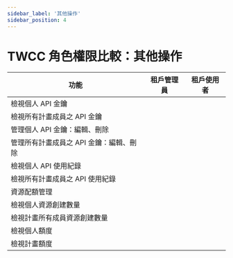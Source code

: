 ```yaml
---
sidebar_label: '其他操作'
sidebar_position: 4
---
```



# TWCC 角色權限比較：其他操作


| 功能 | 租戶管理員 | 租戶使用者 |
| -------- | -------- | -------- |
|檢視個人 API 金鑰|<i class="fa fa-check" aria-hidden="true"></i>|<i class="fa fa-check" aria-hidden="true"></i>|
|檢視所有計畫成員之 API 金鑰|<i class="fa fa-times" aria-hidden="true"></i>|<i class="fa fa-times" aria-hidden="true"></i>|
|管理個人 API 金鑰：編輯、刪除|<i class="fa fa-check" aria-hidden="true"></i>|<i class="fa fa-check" aria-hidden="true"></i>|
|管理所有計畫成員之 API 金鑰：編輯、刪除|<i class="fa fa-times" aria-hidden="true"></i>|<i class="fa fa-times" aria-hidden="true"></i>|
|檢視個人 API 使用紀錄|<i class="fa fa-check" aria-hidden="true"></i>|<i class="fa fa-check" aria-hidden="true"></i>|
|檢視所有計畫成員之 API 使用紀錄|<i class="fa fa-check" aria-hidden="true"></i>|<i class="fa fa-times" aria-hidden="true"></i>|
|資源配額管理|<i class="fa fa-check" aria-hidden="true"></i>|<i class="fa fa-times" aria-hidden="true"></i>|
|檢視個人資源創建數量|<i class="fa fa-check" aria-hidden="true"></i>|<i class="fa fa-check" aria-hidden="true"></i>|
|檢視計畫所有成員資源創建數量|<i class="fa fa-check" aria-hidden="true"></i>|<i class="fa fa-times" aria-hidden="true"></i>|
|檢視個人額度|<i class="fa fa-check" aria-hidden="true"></i>|<i class="fa fa-check" aria-hidden="true"></i>|
|檢視計畫額度|<i class="fa fa-check" aria-hidden="true"></i>|<i class="fa fa-times" aria-hidden="true"></i>|


